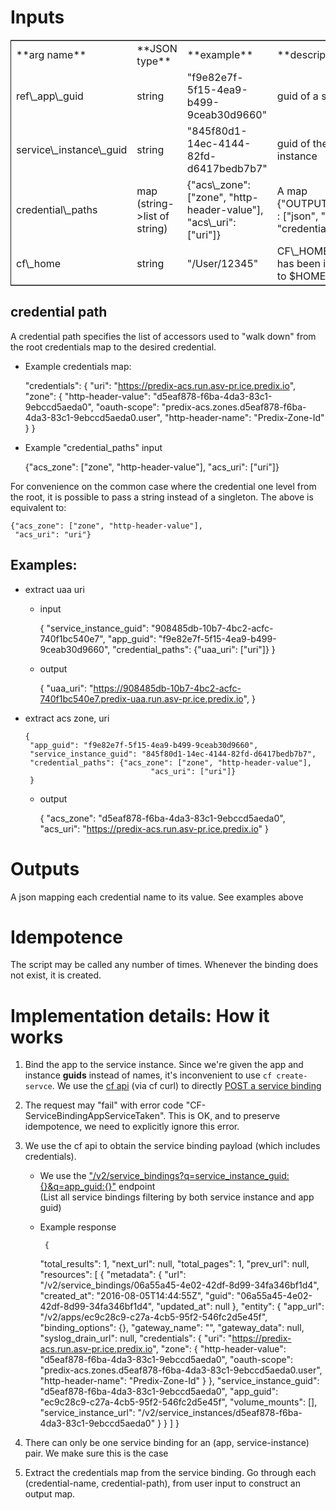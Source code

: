 # Inputs

<table border="2" cellspacing="0" cellpadding="6" rules="groups" frame="hsides">


<colgroup>
<col  class="left" />

<col  class="left" />

<col  class="left" />

<col  class="left" />
</colgroup>
<tbody>
<tr>
<td class="left">**arg name**</td>
<td class="left">**JSON type**</td>
<td class="left">**example**</td>
<td class="left">**description**</td>
</tr>


<tr>
<td class="left">ref\_app\_guid</td>
<td class="left">string</td>
<td class="left">"f9e82e7f-5f15-4ea9-b499-9ceab30d9660"</td>
<td class="left">guid of a sample app</td>
</tr>


<tr>
<td class="left">service\_instance\_guid</td>
<td class="left">string</td>
<td class="left">"845f80d1-14ec-4144-82fd-d6417bedb7b7"</td>
<td class="left">guid of the service instance</td>
</tr>


<tr>
<td class="left">credential\_paths</td>
<td class="left">map (string->list of string)</td>
<td class="left">{"acs\_zone": ["zone", "http-header-value"], "acs\_uri": ["uri"]}</td>
<td class="left">A map {"OUTPUT\_KEY\_NAME" : ["json", "path", "to", "credential"] }</td>
</tr>


<tr>
<td class="left">cf\_home</td>
<td class="left">string</td>
<td class="left">"/User/12345"</td>
<td class="left">CF\_HOME where login has been issued, defaults to $HOME</td>
</tr>
</tbody>
</table>

## credential path

A credential path specifies the list of accessors used to "walk down" from the root credentials map to the desired credential.
-   Example credentials map:

    "credentials": {
           "uri": "https://predix-acs.run.asv-pr.ice.predix.io",
           "zone": {
             "http-header-value": "d5eaf878-f6ba-4da3-83c1-9ebccd5aeda0",
             "oauth-scope": "predix-acs.zones.d5eaf878-f6ba-4da3-83c1-9ebccd5aeda0.user",
             "http-header-name": "Predix-Zone-Id"
           }
         }

-   Example "credential\_paths" input

    {"acs_zone": ["zone", "http-header-value"],
     "acs_uri": ["uri"]}

For convenience on the common case where the credential one level from the root, it is possible to pass a string instead of a singleton. The above is equivalent to:

    {"acs_zone": ["zone", "http-header-value"],
     "acs_uri": "uri"}

## Examples:

-   extract uaa uri
    -   input
    
        {
         "service_instance_guid": "908485db-10b7-4bc2-acfc-740f1bc540e7",
         "app_guid": "f9e82e7f-5f15-4ea9-b499-9ceab30d9660",
         "credential_paths": {"uaa_uri": ["uri"]}
        }
    
    -   output
    
        {
         "uaa_uri": "https://908485db-10b7-4bc2-acfc-740f1bc540e7.predix-uaa.run.asv-pr.ice.predix.io",
        }
-   extract acs zone, uri
    
        {
         "app_guid": "f9e82e7f-5f15-4ea9-b499-9ceab30d9660",
         "service_instance_guid": "845f80d1-14ec-4144-82fd-d6417bedb7b7",
         "credential_paths": {"acs_zone": ["zone", "http-header-value"],
                                    "acs_uri": ["uri"]}
         }
    
    -   output
    
        {
         "acs_zone": "d5eaf878-f6ba-4da3-83c1-9ebccd5aeda0",
         "acs_uri": "https://predix-acs.run.asv-pr.ice.predix.io"
        }

# Outputs

A json mapping each credential name to its value. See examples above

# Idempotence

The script may be called any number of times. Whenever the binding does not exist, it is created.

# Implementation details: How it works

1.  Bind the app to the service instance.
    Since we're given the app and instance **guids** instead of names, it's inconvenient to use `cf create-servce`.
    We use the [cf api](http://apidocs.cloudfoundry.org) (via cf curl) to directly [POST a service binding](http://apidocs.cloudfoundry.org/237/service_bindings/create_a_service_binding.html)
2.  The request may "fail" with error code "CF-ServiceBindingAppServiceTaken". This is OK, and to preserve idempotence, we need to explicitly ignore this error.
3.  We use the cf api to obtain the service binding payload (which includes credentials).
    -   We use the ["/v2/service\_bindings?q=service\_instance\_guid:{}&q=app\_guid:{}"](http://apidocs.cloudfoundry.org/237/service_bindings/list_all_service_bindings.html) endpoint  
               (List all service bindings filtering by both service instance and app guid)
    
    -   Example response
    
             {
          "total_results": 1,
          "next_url": null,
          "total_pages": 1,
          "prev_url": null,
          "resources": [
            {
              "metadata": {
                "url": "/v2/service_bindings/06a55a45-4e02-42df-8d99-34fa346bf1d4",
                "created_at": "2016-08-05T14:44:55Z",
                "guid": "06a55a45-4e02-42df-8d99-34fa346bf1d4",
                "updated_at": null
              },
              "entity": {
                "app_url": "/v2/apps/ec9c28c9-c27a-4cb5-95f2-546fc2d5e45f",
                "binding_options": {},
                "gateway_name": "",
                "gateway_data": null,
                "syslog_drain_url": null,
                "credentials": {
                  "uri": "https://predix-acs.run.asv-pr.ice.predix.io",
                  "zone": {
                    "http-header-value": "d5eaf878-f6ba-4da3-83c1-9ebccd5aeda0",
                    "oauth-scope": "predix-acs.zones.d5eaf878-f6ba-4da3-83c1-9ebccd5aeda0.user",
                    "http-header-name": "Predix-Zone-Id"
                  }
                },
                "service_instance_guid": "d5eaf878-f6ba-4da3-83c1-9ebccd5aeda0",
                "app_guid": "ec9c28c9-c27a-4cb5-95f2-546fc2d5e45f",
                "volume_mounts": [],
                "service_instance_url": "/v2/service_instances/d5eaf878-f6ba-4da3-83c1-9ebccd5aeda0"
              }
            }
          ]
        }

4.  There can only be one service binding for an (app, service-instance) pair.
    We make sure this is the case
5.  Extract the credentials map from the service binding.
    Go through each (credential-name, credential-path),  from user input to construct an output map.